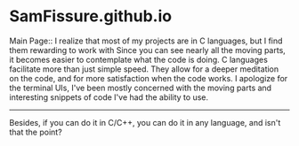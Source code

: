 # SamFissure.github.io
Main Page::
I realize that most of my projects are in C languages, but I find them rewarding to work with
Since you can see nearly all the moving parts, it becomes easier to contemplate what the code
is doing.  C languages facilitate more than just simple speed.  They allow for a deeper meditation
on the code, and for more satisfaction when the code works.
I apologize for the terminal UIs, I've been mostly concerned with the moving parts and 
interesting snippets of code I've had the ability to use. 

--------------------------------------------------------------------------------------
Besides, if you can do it in C/C++, you can do it in any language, and isn't that 
the point?
